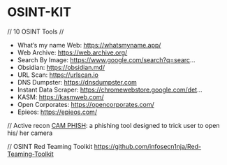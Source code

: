 # OSINT-KIT

// 10 OSINT Tools //
* What’s my name Web:  https://whatsmyname.app/
* Web Archive:  https://web.archive.org/
* Search By Image:  https://www.google.com/search?q=searc...
* Obsidian:  https://obsidian.md/
* URL Scan:  https://urlscan.io
* DNS Dumpster:  https://dnsdumpster.com
* Instant Data Scraper:  https://chromewebstore.google.com/det...
* KASM:  https://kasmweb.com/
* Open Corporates:  https://opencorporates.com/
* Epieos:  https://epieos.com/

// Active recon
[CAM PHISH](https://github.com/techchipnet/CamPhish?tab=readme-ov-file): a phishing tool designed to trick user to open his/ her camera

// OSINT Red Teaming Toolkit 
https://github.com/infosecn1nja/Red-Teaming-Toolkit
